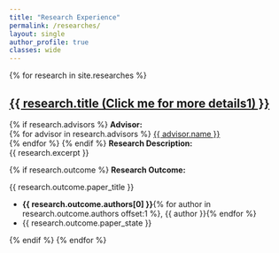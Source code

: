 ```yaml
---
title: "Research Experience"
permalink: /researches/
layout: single
author_profile: true
classes: wide
---
```


{% for research in site.researches %}
<h2><a href="{{ research.url }}">{{ research.title (Click me for more details1) }}</a></h2>
{% if research.advisors %}
<strong>Advisor:</strong><br>
{% for advisor in research.advisors %}
  <i class="fas fa-fw fa-user-tie"></i> <a href="{{ advisor.url }}">{{ advisor.name }}</a><br>
{% endfor %}
{% endif %}
<strong>Research Description:</strong> <br> {{ research.excerpt }}<br>  

{% if research.outcome %}
<strong>Research Outcome:</strong> 

{{ research.outcome.paper_title }} <br>

<ul style="margin-top: 0; padding-top: 0;">
    <li><strong>{{ research.outcome.authors[0] }}</strong>{% for author in research.outcome.authors offset:1 %}, {{ author }}{% endfor %}</li>
    <li>{{ research.outcome.paper_state }}</li>
</ul>

{% endif %}
{% endfor %}
